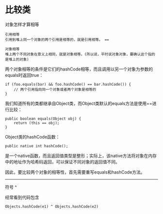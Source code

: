 # 比较类

对象怎样才算相等
```
引用相等
引用到堆上同一个对象的两个引用是相等的，就是引用相等。 ==

对象相等
堆上两个不同对象在意义上相同，就是对象相等。(所以说，平时说对象对象，要确认这个指的是堆上的对象)
```
两个对象相等的条件是它们的hashCode相等，而且调用以另一个对象为参数的equals时返回true：
```
if (foo.equals(bar) && foo.hashCode() == bar.hashCode()) {
    // 两个引用指向同一个对象或者两个对象是相等的 
}
```
我们知道所有的类都继承自Object类，而Object类默认的equals方法是使用==进行比较：
```
public boolean equals(Object obj) {
    return (this == obj);
}
```
Object类的hashCode函数：
```
public native int hashCode();
```
是一个native函数，而且返回值类型是整形；实际上，该native方法将对象在内存中的地址作为哈希码返回，可以保证不同对象的返回值不同。

因此，要比较两个对象的相等性，首先需要重写equals和hashCode方法。

---

符号 ^ 

经常看到代码包含
```
Objects.hashCode(e1) ^ Objects.hashCode(e2)
```
